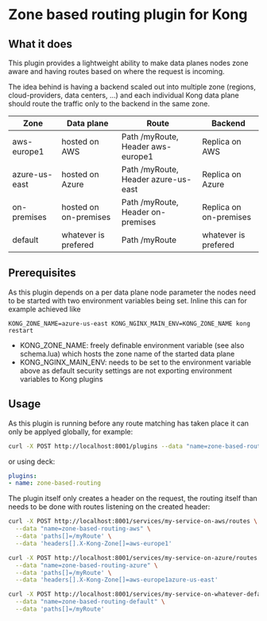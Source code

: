 # Zone based routing plugin for Kong

## What it does

This plugin provides a lightweight ability to make data planes nodes zone aware and having routes based on where the request is incoming.

The idea behind is having a backend scaled out into multiple zone (regions, cloud-providers, data centers, ...) and each individual Kong data plane should route the traffic only to the backend in the same zone.

| Zone | Data plane | Route | Backend |
|---|---|---|---|
| aws-europe1 | hosted on AWS | Path /myRoute, Header aws-europe1 | Replica on AWS |
| azure-us-east  | hosted on Azure | Path /myRoute, Header azure-us-east | Replica on Azure |
| on-premises | hosted on on-premises | Path /myRoute, Header on-premises | Replica on on-premises |
| default | whatever is prefered | Path /myRoute | whatever is prefered |

## Prerequisites

As this plugin depends on a per data plane node parameter the nodes need to be started with two environment variables being set. Inline this can for example achieved like

`KONG_ZONE_NAME=azure-us-east KONG_NGINX_MAIN_ENV=KONG_ZONE_NAME kong restart`

* KONG_ZONE_NAME: freely definable environment variable (see also schema.lua) which hosts the zone name of the started data plane
* KONG_NGINX_MAIN_ENV: needs to be set to the environment variable above as default security settings are not exporting environment variables to Kong plugins

## Usage

As this plugin is running before any route matching has taken place it can only be applyed globally, for example:

```bash
curl -X POST http://localhost:8001/plugins --data "name=zone-based-routing
```

or using deck:

```YAML
plugins:
- name: zone-based-routing
```

The plugin itself only creates a header on the request, the routing itself than needs to be done with routes listening on the created header:

```bash
curl -X POST http://localhost:8001/services/my-service-on-aws/routes \
  --data "name=zone-based-routing-aws" \
  --data 'paths[]=/myRoute' \
  --data 'headers[].X-Kong-Zone[]=aws-europe1'

curl -X POST http://localhost:8001/services/my-service-on-azure/routes \
  --data "name=zone-based-routing-azure" \
  --data 'paths[]=/myRoute' \
  --data 'headers[].X-Kong-Zone[]=aws-europe1azure-us-east'

curl -X POST http://localhost:8001/services/my-service-on-whatever-default/routes \
  --data "name=zone-based-routing-default" \
  --data 'paths[]=/myRoute'
  ```

 